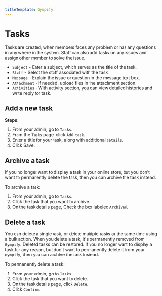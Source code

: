 ```yaml
---
titleTemplate: Gympify
---
```


#   Tasks

Tasks are created, when members faces any problem or has any questions in any where in the system. Staff can also add tasks on any issues and assign other member to solve the issue.

-   `Subject` - Enter a subject, which serves as the title of the task.
-   `Staff` - Select the staff associated with the task.
-   `Message` - Explain the issue or question in the message text box.
-   `Attachment` - If needed, upload files in the attachment section.
-   `Activities` - With activity section, you can view detailed histories and write reply for task.

## Add a new task

**Steps:**

1.   From your admin, go to `Tasks`.
2.   From the `Tasks` page, click `Add task`.
3.   Enter a title for your task, along with additional `details`.
4.   Click Save. 

##  Archive a task
If you no longer want to display a task in your online store, but you don’t want to permanently delete the task, then you can archive the task instead.

To archive a task:

1.  From your admin, go to `Tasks`.
2.  Click the task that you want to archive.
3.  On the task details page, Check the box labeled `Archived`.

##  Delete a task
You can delete a single task, or delete multiple tasks at the same time using a bulk action. When you delete a task, it's permanently removed from `Gympify`. Deleted tasks can be restored. If you no longer want to display a task for any reason, but don’t want to permanently delete it from your `Gympify`, then you can archive the task instead.

To permanently delete a task:

1.  From your admin, go to `Tasks`.
2.  Click the task that you want to delete.
3.  On the task details page, click `Delete`.
4.  Click `Confirm`.